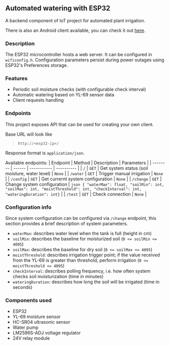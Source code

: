 ## Automated watering with ESP32
A backend component of IoT project for automated plant irrigation.

There is also an Android client available, you can check it out [here](https://github.com/baddabudda/automated-watering-client/tree/master).

### Description
The ESP32 microcontroller hosts a web server.
It can be configured in `wificonfig.h`.
Configuration parameters persist during power outages using ESP32's Preferences storage.

### Features
- Periodic soil moisture checks (with configurable check interval)
- Automatic watering based on YL-69 sensor data
- Client requests handling

### Endpoints
This project exposes API that can be used for creating your own client.

Base URL will look like
> ```
> http://<esp32-ip>/
> ```

Response format is `application/json`.

Available endpoints:
| Endpoint | Method | Description | Parameters |
| -------- | ------ | ----------- | ---------- |
| `/` | `GET` | Get system status (soil moisture, water level) | `None` |
| `/water` | `GET` | Trigger manual irrigation | `None` |
| `/config` | `GET` | Get currernt system configuration | `None` |
| `/change` | `GET` | Change system configuration | `json { "waterMax": float, "soilMin": int, "soilMax": int, "moistThreshold": int, "checkInterval": int, "wateringDuration": int}` |
| `/test` | `GET` | Check connection | `None` |

### Configuration info
Since system configuration can be configured via `/change` endpoint, this section provides a brief description of system parameters.
- `waterMax`: describes water level when the tank is full (height in cm)
- `soilMin`: describes the baseline for moisturized soil (`0 <= soilMin <= 4095`)
- `soilMax`: describes the baseline for dry soil (`0 <= soilMax <= 4095`)
- `moistThreshold`: describes irrigation trigger point; if the value received from the YL-69 is greater than threshold, perform irrigation (`0 <= moistThreshold <= 4095`)
- `checkInterval`: describes polling frequency, i.e. how often system checks soil moisturization (time in minutes)
- `wateringDuration`: describes how long the soil will be irrigated (time in seconds)

### Components used
- ESP32
- YL-69 moisture sensor
- HC-SR04 ultrasonic sensor
- Water pump
- LM2596S-ADJ voltage regulator
- 24V relay module
